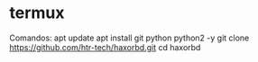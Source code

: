 # termux
Comandos:
apt update
apt install git python python2 -y
git clone https://github.com/htr-tech/haxorbd.git
cd haxorbd
